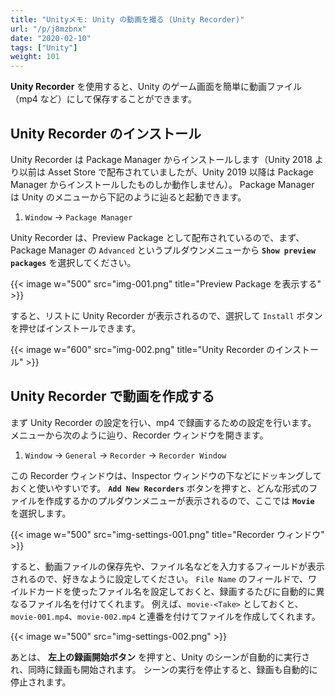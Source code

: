 ```yaml
---
title: "Unityメモ: Unity の動画を撮る (Unity Recorder)"
url: "/p/j8mzbnx"
date: "2020-02-10"
tags: ["Unity"]
weight: 101
---
```


**Unity Recorder** を使用すると、Unity のゲーム画面を簡単に動画ファイル（mp4 など）にして保存することができます。

Unity Recorder のインストール
----

Unity Recorder は Package Manager からインストールします（Unity 2018 より以前は Asset Store で配布されていましたが、Unity 2019 以降は Package Manager からインストールしたものしか動作しません）。
Package Manager は Unity のメニューから下記のように辿ると起動できます。

1. `Window` → `Package Manager`

Unity Recorder は、Preview Package として配布されているので、まず、Package Manager の `Advanced` というプルダウンメニューから **`Show preview packages`** を選択してください。

{{< image w="500" src="img-001.png" title="Preview Package を表示する" >}}

すると、リストに Unity Recorder が表示されるので、選択して `Install` ボタンを押せばインストールできます。

{{< image w="600" src="img-002.png" title="Unity Recorder のインストール" >}}

Unity Recorder で動画を作成する
----

まず Unity Recorder の設定を行い、mp4 で録画するための設定を行います。
メニューから次のように辿り、Recorder ウィンドウを開きます。

1. `Window` → `General` → `Recorder` → `Recorder Window`

この Recorder ウィンドウは、Inspector ウィンドウの下などにドッキングしておくと使いやすいです。
**`Add New Recorders`** ボタンを押すと、どんな形式のファイルを作成するかのプルダウンメニューが表示されるので、ここでは **`Movie`** を選択します。

{{< image w="500" src="img-settings-001.png" title="Recorder ウィンドウ" >}}

すると、動画ファイルの保存先や、ファイル名などを入力するフィールドが表示されるので、好きなように設定してください。
`File Name` のフィールドで、ワイルドカードを使ったファイル名を設定しておくと、録画するたびに自動的に異なるファイル名を付けてくれます。
例えば、`movie-<Take>` としておくと、`movie-001.mp4`、`movie-002.mp4` と連番を付けてファイルを作成してくれます。

{{< image w="500" src="img-settings-002.png" >}}

あとは、 **左上の録画開始ボタン** を押すと、Unity のシーンが自動的に実行され、同時に録画も開始されます。
シーンの実行を停止すると、録画も自動的に停止されます。

